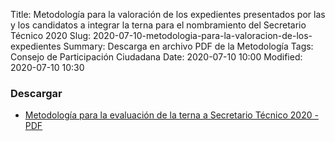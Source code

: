 Title: Metodología para la valoración de los expedientes presentados por las y los candidatos a integrar la terna para el nombramiento del Secretario Técnico 2020
Slug: 2020-07-10-metodologia-para-la-valoracion-de-los-expedientes
Summary: Descarga en archivo PDF de la Metodología
Tags: Consejo de Participación Ciudadana
Date: 2020-07-10 10:00
Modified: 2020-07-10 10:30


### Descargar

* [Metodología para la evaluación de la terna a Secretario Técnico 2020 - PDF](metodologia-para-evaluacion-de-la-terna-2020.pdf)
